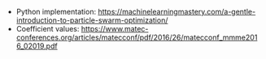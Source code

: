 <!-- TODO: Move this file so it doesn't appear in the final version -->
- Python implementation: https://machinelearningmastery.com/a-gentle-introduction-to-particle-swarm-optimization/
- Coefficient values: https://www.matec-conferences.org/articles/matecconf/pdf/2016/26/matecconf_mmme2016_02019.pdf
